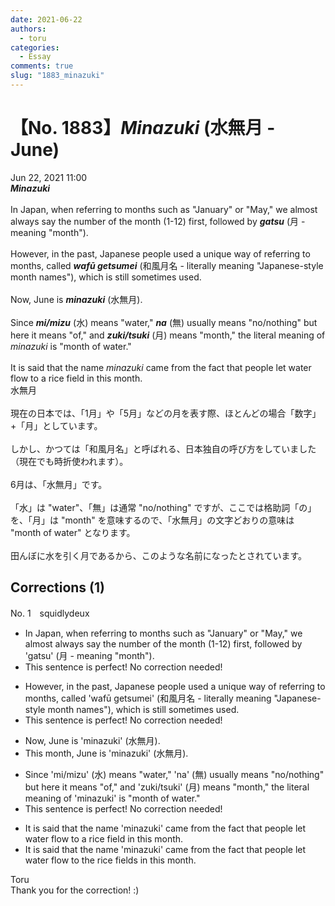 ```yaml
---
date: 2021-06-22
authors:
  - toru
categories:
  - Essay
comments: true
slug: "1883_minazuki"
---
```


# 【No. 1883】<strong><em>Minazuki</em></strong> (水無月 - June)
<div class="date">Jun 22, 2021 11:00</div>
<div id="post"><div id="body_show_ori">
<strong><em>Minazuki</em></strong><br/><br/>In Japan, when referring to months such as "January" or "May," we almost always say the number of the month (1-12) first, followed by <strong><em>gatsu</em></strong> (月 - meaning "month").<br/><br/>However, in the past, Japanese people used a unique way of referring to months, called <strong><em>wafū getsumei</em></strong> (和風月名 - literally meaning "Japanese-style month names"), which is still sometimes used.<br/><br/>Now, June is <strong><em>minazuki</em></strong> (水無月).<br/><br/>Since <strong><em>mi/mizu</em></strong> (水) means "water," <strong><em>na</em></strong> (無) usually means "no/nothing" but here it means "of," and <strong><em>zuki/tsuki</em></strong> (月) means "month," the literal meaning of <em>minazuki</em> is "month of water."<br/><br/>It is said that the name <em>minazuki</em> came from the fact that people let water flow to a rice field in this month.
</div></div>

<!-- more -->

<div id="post_ja"><div id="body_show_mo">
水無月<br/><br/>現在の日本では、「1月」や「5月」などの月を表す際、ほとんどの場合「数字」+「月」としています。<br/><br/>しかし、かつては「和風月名」と呼ばれる、日本独自の呼び方をしていました（現在でも時折使われます）。<br/><br/>6月は、「水無月」です。<br/><br/>「水」は "water"、「無」は通常 "no/nothing" ですが、ここでは格助詞「の」を、「月」は "month" を意味するので、「水無月」の文字どおりの意味は "month of water" となります。<br/><br/>田んぼに水を引く月であるから、このような名前になったとされています。
</div></div>

## Corrections (1)
<div id="block"><div class="first_name"> No. 1　<span class="just_name">squidlydeux</span></div><div id="block2">
<ul class="correction_field">
<li class="incorrect">In Japan, when referring to months such as "January" or "May," we almost always say the number of the month (1-12) first, followed by 'gatsu' (月 - meaning "month").</li>
<li class="corrected perfect">This sentence is perfect! No correction needed!</li>
</ul>
<ul class="correction_field">
<li class="incorrect">However, in the past, Japanese people used a unique way of referring to months, called 'wafū getsumei' (和風月名 - literally meaning "Japanese-style month names"), which is still sometimes used.</li>
<li class="corrected perfect">This sentence is perfect! No correction needed!</li>
</ul>
<ul class="correction_field">
<li class="incorrect">Now, June is 'minazuki' (水無月).</li>
<li class="corrected correct">
<span class="f_blue">This month</span>, June is 'minazuki' (水無月).
</li>
</ul>
<ul class="correction_field">
<li class="incorrect">Since 'mi/mizu' (水) means "water," 'na' (無) usually means "no/nothing" but here it means "of," and 'zuki/tsuki' (月) means "month," the literal meaning of 'minazuki' is "month of water."</li>
<li class="corrected perfect">This sentence is perfect! No correction needed!</li>
</ul>
<ul class="correction_field">
<li class="incorrect">It is said that the name 'minazuki' came from the fact that people let water flow to a rice field in this month.</li>
<li class="corrected correct">
It is said that the name 'minazuki' came from the fact that people let water flow to <span class="f_blue">the</span> rice field<span class="f_blue">s</span> in this month.
</li>
</ul>
</div><div class="name"><span class="just_name">Toru</span><br>
Thank you for the correction! :)
</div>
</div>
